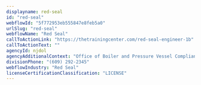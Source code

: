```yaml
---
displayname: red-seal
id: "red-seal"
webflowId: "5f772953eb555847e8feb5a0"
urlSlug: "red-seal"
webflowName: "Red Seal"
callToActionLink: "https://thetrainingcenter.com/red-seal-engineer-1b"
callToActionText: ""
agencyId: njdol
agencyAdditionalContext: "Office of Boiler and Pressure Vessel Compliance"
divisionPhone: "(609) 292-2345"
webflowIndustry: "Red Seal"
licenseCertificationClassification: "LICENSE"
---
```

